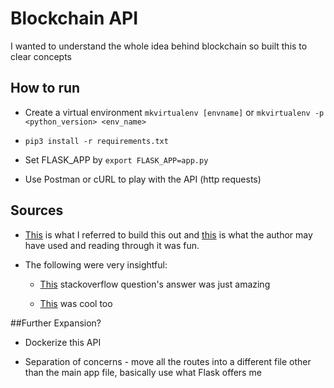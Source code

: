 # Blockchain API
I wanted to understand the whole idea behind blockchain so built this to clear concepts


## How to run
* Create a virtual environment `mkvirtualenv [envname]` or `mkvirtualenv -p <python_version> <env_name>`

* `pip3 install -r requirements.txt`

* Set FLASK_APP by `export FLASK_APP=app.py`

* Use Postman or cURL to play with the API (http requests)
 
## Sources
* [This](hackernoon.com/learn-blockchains-by-building-one-117428612f46) is what I referred to build this out and [this](www.learningblockchains.com/lessons/Building_blockchain/) is what the author may have used and reading through it was fun.

* The following were very insightful:
    * [This](https://stackoverflow.com/questions/15479928/why-is-the-order-in-dictionaries-and-sets-arbitrary/) stackoverflow question's answer was just amazing

    * [This](https://cito.github.io/blog/f-strings/) was cool too

##Further Expansion?
* Dockerize this API

* Separation of concerns - move all the routes into a different file other than the main app file, basically use what Flask offers me